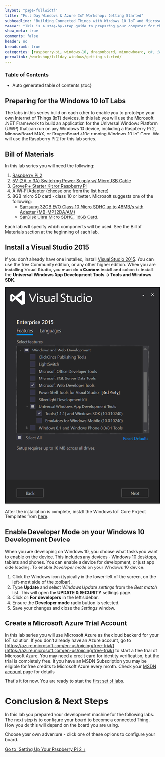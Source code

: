 ```yaml
---
layout: "page-fullwidth"
title: "Full Day Windows & Azure IoT Workshop: Getting Started"
subheadline: "Building Connected Things with Windows 10 IoT and Microsoft Azure"
teaser: "This is a step-by-step guide to preparing your computer for the Windows 10 IoT Labs."
show_meta: true
comments: false
header: no
breadcrumb: true
categories: [raspberry-pi, windows-10, dragonboard, minnowboard, c#, iot, maker]
permalink: /workshop/fullday-windows/getting-started/
---
```

### Table of Contents
*  Auto generated table of contents
{:toc}

## Preparing for the Windows 10 IoT Labs
The labs in this series build on each other to enable you to prototype your own Internet of Things (IoT) devices. In this lab you will use the Microsoft .NET Framework to build an application for the Universal Windows Platform (UWP) that can run on any Windows 10 device, including a Raspberry Pi 2, MinnowBoard MAX, or DragonBoard 410c running Windows 10 IoT Core. We will use the Raspberry Pi 2 for this lab series.

## Bill of Materials
In this lab series you will need the following:

1. [Raspberry Pi 2](http://www.amazon.com/Raspberry-Pi-Model-Project-Board/dp/B00T2U7R7I/)
2. [5V (2A to 3A) Switching Power Supply w/ MicroUSB Cable](http://www.amazon.com/CanaKit-Raspberry-Supply-Adapter-Charger/dp/B00MARDJZ4/)
3. [GrovePi+ Starter Kit for Raspberry Pi](http://www.seeedstudio.com/depot/GrovePi-Starter-Kit-for-Raspberry-Pi-ABB23-CE-certified-p-2572.html)
4. A Wi-Fi Adapter (choose one from the list [here](http://ms-iot.github.io/content/en-US/win10/SupportedInterfaces.htm#WiFi-Dongles))
5. 8GB micro SD card - class 10 or better. Microsoft suggests one of the following:
	* [Samsung 32GB EVO Class 10 Micro SDHC up to 48MB/s with Adapter (MB-MP32DA/AM)](http://www.amazon.com/gp/product/B00IVPU786)
	* [SanDisk Ultra Micro SDHC, 16GB Card](http://www.amazon.com/SanDisk-Ultra-Micro-SDHC-16GB/dp/9966573445).

Each lab will specify which components will be used. See the Bill of Materials section at the beginning of each lab.

## Install a Visual Studio 2015
If you don't already have one installed, install [Visual Studio 2015](https://www.visualstudio.com/). You can use the free Community edition, or any other higher edition. When you are installing Visual Studio, you must do a __Custom__ install and select to install the __Universal Windows App Development Tools -> Tools and Windows SDK__. 

<img src="/images/rpi2/rpi2_install_uwp.png"/>

After the installation is complete, install the Windows IoT Core Project Templates from [here](https://visualstudiogallery.msdn.microsoft.com/55b357e1-a533-43ad-82a5-a88ac4b01dec).

## Enable Developer Mode on your Windows 10 Development Device
When you are developing on Windows 10, you choose what tasks you want to enable on the device. This includes any devices - Windows 10 desktops, tablets and phones. You can enable a device for development, or just app side loading. To enable _Developer mode_ on your Windows 10 device:

1. Click the Windows icon (typically in the lower-left of the screen, on the left-most side of the toolbar). 
2. Type __Update__ and select _Windows Update settings_ from the _Best match_ list. This will open the __UPDATE & SECURITY__ settings page. 
3. Click on __For developers__ in the left sidebar.
4. Ensure the __Developer mode__ radio button is selected.
5. Save your changes and close the _Settings_ window.  

## Create a Microsoft Azure Trial Account
In this lab series you will use Microsoft Azure as the cloud backend for your IoT solution. If you don't already have an Azure account, go to [https://azure.microsoft.com/en-us/pricing/free-trial/](https://azure.microsoft.com/en-us/pricing/free-trial/) to start a free trial of Microsoft Azure. You may need a credit card for identity verification, but the trial is completely free. If you have an MSDN Subscription you may be eligible for free credits to Microsoft Azure every month. Check your [MSDN account](https://msdn.microsoft.com/subscriptions/manage/) page for details.

That's it for now. You are ready to start the [first set of labs](/rpi2/01/).

# Conclusion &amp; Next Steps
In this lab you prepared your development machine for the following labs. The next step is to configure your board to become a connected Thing. How you do this will depend on the board you are using.

Choose your own adventure - click one of these options to configure your board.

<a class="radius button small" href="{{ site.url }}/workshop/fullday-windows/setup-rpi2/">Go to 'Setting Up Your Raspberry Pi 2' ›</a>